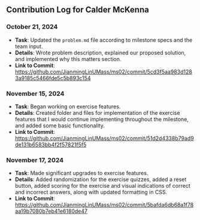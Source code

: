 ## Contribution Log for Calder McKenna

### October 21, 2024
- **Task**: Updated the `problem.md` file according to milestone specs and the team input.
- **Details**: Wrote problem description, explained our proposed solution, and implemented why this matters section.
- **Link to Commit**: https://github.com/JianmingLinUMass/ms02/commit/5cd3f5aa983d1283a9185c5466fde5c5b893c154

### November 15, 2024
- **Task**: Began working on exercise features.
- **Details**: Created folder and files for implementation of the exercise features that I would continue implementing throughout the milestone, and added some basic functionality.
- **Link to Commit**: https://github.com/JianmingLinUMass/ms02/commit/51d2d4338b79ad9de131b6583bb4f2f57821f5f5

### November 17, 2024
- **Task**: Made significant upgrades to exercise features.
- **Details**: Added randomization for the exercise quizzes, added a reset button, added scoring for the exercise and visual indications of correct and incorrect answers, along with updated formatting in CSS.
- **Link to Commit**: https://github.com/JianmingLinUMass/ms02/commit/5bafda6db68a1f78aa19b7080b7eb41e6180de47